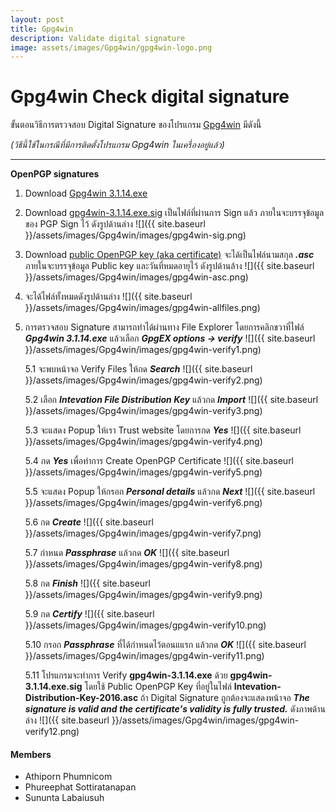 ```yaml
---
layout: post
title: Gpg4win
description: Validate digital signature
image: assets/images/Gpg4win/gpg4win-logo.png
---
```


# Gpg4win Check digital signature

ขั้นตอนวิธีการตรวจสอบ Digital Signature ของโปรแกรม [Gpg4win](https://www.gpg4win.org/download.html) มีดังนี้ 

*(วิธีนี้ใช้ในกรณีที่มีการติดตั้งโปรแกรม Gpg4win ในเครื่องอยู่แล้ว)*

---
**OpenPGP signatures**


1. Download [Gpg4win 3.1.14.exe](https://www.gpg4win.org/get-gpg4win.html)
    
2. Download [gpg4win-3.1.14.exe.sig](https://files.gpg4win.org/gpg4win-3.1.14.exe.sig) เป็นไฟล์ที่ผ่านการ Sign แล้ว ภายในจะบรรจุข้อมูลของ PGP Sign ไว้ ดังรูปด้านล่าง
![]({{ site.baseurl }}/assets/images/Gpg4win/images/gpg4win-sig.png)

3. Download [public OpenPGP key (aka certificate)](https://ssl.intevation.de/Intevation-Distribution-Key-2016.asc) จะได้เป็นไฟล์นามสกุล ***.asc*** ภายในจะบรรจุข้อมูล Public key และวันที่หมดอายุไว้ ดังรูปด้านล้าง
![]({{ site.baseurl }}/assets/images/Gpg4win/images/gpg4win-asc.png)

4. จะได้ไฟล์ทั้งหมดดังรูปด้านล่าง
![]({{ site.baseurl }}/assets/images/Gpg4win/images/gpg4win-allfiles.png) 

5. การตรวจสอบ Signature สามารถทำได้ผ่านทาง File Explorer โดยการคลิกขวาที่ไฟล์ ***Gpg4win 3.1.14.exe*** แล้วเลือก ***GpgEX options -> verify***
![]({{ site.baseurl }}/assets/images/Gpg4win/images/gpg4win-verify1.png)

    5.1 จะพบหน้าจอ Verify Files ให้กด ***Search***
    ![]({{ site.baseurl }}/assets/images/Gpg4win/images/gpg4win-verify2.png)

    5.2 เลือก ***Intevation File Distribution Key*** แล้วกด ***Import***
    ![]({{ site.baseurl }}/assets/images/Gpg4win/images/gpg4win-verify3.png)

    5.3 จะแสดง Popup ให้เรา Trust website โดยการกด ***Yes***
    ![]({{ site.baseurl }}/assets/images/Gpg4win/images/gpg4win-verify4.png)

    5.4 กด ***Yes*** เพื่อทำการ Create OpenPGP Certificate
    ![]({{ site.baseurl }}/assets/images/Gpg4win/images/gpg4win-verify5.png)

    5.5 จะแสดง Popup ให้กรอก ***Personal details*** แล้วกด ***Next***
    ![]({{ site.baseurl }}/assets/images/Gpg4win/images/gpg4win-verify6.png)

    5.6 กด ***Create***
    ![]({{ site.baseurl }}/assets/images/Gpg4win/images/gpg4win-verify7.png)

    5.7 กำหนด ***Passphrase*** แล้วกด ***OK***
    ![]({{ site.baseurl }}/assets/images/Gpg4win/images/gpg4win-verify8.png)

    5.8 กด ***Finish***
    ![]({{ site.baseurl }}/assets/images/Gpg4win/images/gpg4win-verify9.png)

    5.9 กด ***Certify***
    ![]({{ site.baseurl }}/assets/images/Gpg4win/images/gpg4win-verify10.png)

    5.10 กรอก ***Passphrase*** ที่ได้กำหนดไว้ตอนแแรก แล้วกด ***OK***
    ![]({{ site.baseurl }}/assets/images/Gpg4win/images/gpg4win-verify11.png)

    5.11 โปรแกรมจะทำการ Verify **gpg4win-3.1.14.exe** ด้วย **gpg4win-3.1.14.exe.sig** โดยใช้ Public OpenPGP Key ที่อยู่ในไฟล์ **Intevation-Distribution-Key-2016.asc** ถ้า Digital Signature ถูกต้องจะแสดงหน้าจอ ***The signature is valid and the certificate's validity is fully trusted.***  ดังภาพด้านล่าง
    ![]({{ site.baseurl }}/assets/images/Gpg4win/images/gpg4win-verify12.png)

#### Members
- Athiporn Phumnicom
- Phureephat Sottiratanapan
- Sununta Labaiusuh